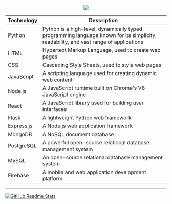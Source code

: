 <p align="center">
  <img src="https://capsule-render.vercel.app/api?type=transparent&color=auto&height=300&section=header&text=I%20am%20a%20Full-stack%20developer&fontSize=50" />
</p>

| Technology | Description |
|------------|-------------|
| Python | Python is a high-level, dynamically typed programming language known for its simplicity, readability, and vast range of applications |
| HTML | Hypertext Markup Language, used to create web pages |
| CSS | Cascading Style Sheets, used to style web pages |
| JavaScript | A scripting language used for creating dynamic web content |
| Node.js | A JavaScript runtime built on Chrome's V8 JavaScript engine |
| React | A JavaScript library used for building user interfaces |
| Flask | A lightweight Python web framework |
| Express.js | A Node.js web application framework |
| MongoDB | A NoSQL document database |
| PostgreSQL | A powerful open-source relational database management system |
| MySQL | An open-source relational database management system |
| Firebase | A mobile and web application development platform |

---

<!-- GitHub Readme Stats -->
[![GitHub Readme Stats](https://github-readme-stats.vercel.app/api?username=SMTahaWaqar&show_icons=true&hide=contribs,prs&theme=radical)](https://github.com/anuraghazra/github-readme-stats)
